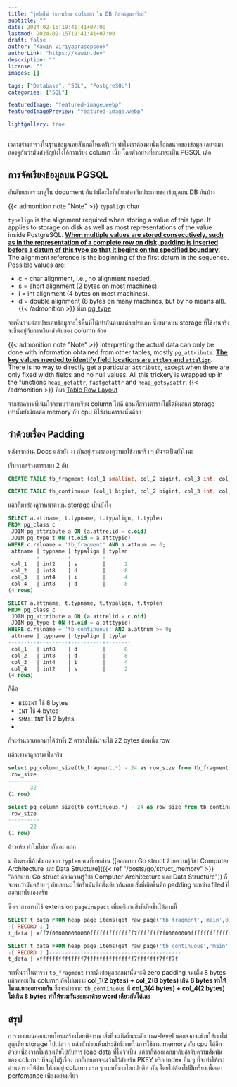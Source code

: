 ```yaml
---
title: "รู้หรือไม่ ว่าการเรียง column ใน DB ก็สำคัญนะจร๊ะส์"
subtitle: ""
date: 2024-02-15T19:41:41+07:00
lastmod: 2024-02-15T19:41:41+07:00
draft: false
author: "Kawin Viriyaprasopsook"
authorLink: "https://kawin.dev"
description: ""
license: ""
images: []

tags: ["Database", "SQL", "PostgreSQL"]
categories: ["SQL"]

featuredImage: "featured-image.webp"
featuredImagePreview: "featured-image.webp"

lightgallery: true
---
```

เวลาสร้างตารางในฐานข้อมูลเคยสังเกตไหมครับว่า ทำไมเราต้องมานั่งเลือกขนาดของข้อมูล เลยจะมาลองดูกันว่ามันสำคัญยังไงไอ้การเรียง column เนี้ย โดยตัวอย่างที่ยกมาจะเป็น PGSQL เด้อ
<!--more-->

## การจัดเรียงข้อมูลบน PGSQL
อันดับแรกเรามาดูใน document กันว่ามีอะไรที่เกี่ยวข้องกับประเภทของข้อมูลบน DB กันบ้าง

{{< admonition note "Note" >}}
`typalign` char

`typalign` is the alignment required when storing a value of this type. It applies to storage on disk as well as most representations of the value inside PostgreSQL. **<ins>When multiple values are stored consecutively, such as in the representation of a complete row on disk, padding is inserted before a datum of this type so that it begins on the specified boundary</ins>**. The alignment reference is the beginning of the first datum in the sequence. Possible values are:

- c = char alignment, i.e., no alignment needed.
- s = short alignment (2 bytes on most machines).
- i = int alignment (4 bytes on most machines).
- d = double alignment (8 bytes on many machines, but by no means all).
{{< /admonition >}}
ที่มา [pg_type](https://www.postgresql.org/docs/current/catalog-pg-type.html) 

จะเห็นว่าแต่ละประเภทข้อมูลจะใช้พื้นที่ไม่เท่ากันตามแต่ละประเภท ซึ่งขนาดบน storage ที่ใช้งานจริงจะขึ้นอยู่กับการเรียงลำดับของ column ด้วย

{{< admonition note "Note" >}}
Interpreting the actual data can only be done with information obtained from other tables, mostly `pg_attribute`. **<ins>The key values needed to identify field locations are `attlen` and `attalign`</ins>**. There is no way to directly get a particular `attribute`, except when there are only fixed width fields and no null values. All this trickery is wrapped up in the functions `heap_getattr`, `fastgetattr` and `heap_getsysattr`.
{{< /admonition >}}
ที่มา [Table Row Layout](https://www.postgresql.org/docs/current/storage-page-layout.html#STORAGE-TUPLE-LAYOUT)

จากข้อความที่เน้นไว้จะพบว่าการเรียง column ให้ดี ตอนที่สร้างตารางไม่ได้มีผลแค่ storage เท่านั้นยังมีผลต่อ memory กับ cpu ที่ใช้งานคารางนั้นด้วย

## ว่าด้วยเรื่อง Padding
หลังจากอ่าน Docs แล้วยัง งง กันอยู่เรามาลองดูว่าพอใช้งานจริง ๆ มันจะเป็นยังไงนะ

เริ่มจากสร้างตารางมา 2 อัน
```sql
CREATE TABLE tb_fragment (col_1 smallint, col_2 bigint, col_3 int, col_4 bigint);

CREATE TABLE tb_continuous (col_1 bigint, col_2 bigint, col_3 int, col_4 smallint);
```

แล้วก็มาส่องดูว่าหน้าตาบน storage เป็นยังไง
```sql
SELECT a.attname, t.typname, t.typalign, t.typlen
FROM pg_class c
 JOIN pg_attribute a ON (a.attrelid = c.oid)
 JOIN pg_type t ON (t.oid = a.atttypid)
WHERE c.relname = 'tb_fragment' AND a.attnum >= 0;
 attname | typname | typalign | typlen
---------+---------+----------+--------
 col_1   | int2    | s        |      2
 col_2   | int8    | d        |      8
 col_3   | int4    | i        |      4
 col_4   | int8    | d        |      8
(4 rows)

SELECT a.attname, t.typname, t.typalign, t.typlen
FROM pg_class c
 JOIN pg_attribute a ON (a.attrelid = c.oid)
 JOIN pg_type t ON (t.oid = a.atttypid)
WHERE c.relname = 'tb_continuous' AND a.attnum >= 0;
 attname | typname | typalign | typlen
---------+---------+----------+--------
 col_1   | int8    | d        |      8
 col_2   | int8    | d        |      8
 col_3   | int4    | i        |      4
 col_4   | int2    | s        |      2
(4 rows)
```

ก็คือ
- `BIGINT` ใช้ 8 bytes
- `INT` ใช้ 4 bytes
- `SMALLINT` ใช้ 2 bytes
- 
ก็จะคำนวณออกมาได้ว่าทั้ง 2 ตารางใช้ก็น่าจะใช้ 22 bytes ต่อหนึ่ง row

แล้วเรามาดูความเป็นจริง

```sql
select pg_column_size(tb_fragment.*) - 24 as row_size from tb_fragment limit 1;
 row_size
----------
       32
(1 row)

select pg_column_size(tb_continuous.*) - 24 as row_size from tb_continuous limit 1;
 row_size
----------
       22
(1 row)
```

อ้าวเห้ย ทำไมไม่เท่ากันละ ถถถ

มาถึงตรงนี้ถ้าสังเกตจาก `typlen` คนที่เคยอ่าน ([ออกแบบ Go struct ด้วยความรู้วิชา Computer Architecture และ Data Structure]({{< ref "/posts/go/struct_memory" >}} "ออกแบบ Go struct ด้วยความรู้วิชา Computer Architecture และ Data Structure")) ก็จะพบว่ามันคล้าย ๆ กัยเลยนะ ใช่ครับมันคือสิ่งเดียวกันเลย สิ่งที่เกิดขึ้นคือ padding ระหว่าง filed ที่ออกมานั่นเองครับ

ซึ่งเราสามารถใช้ extension `pageinspect` เพื่ออธิบายสิ่งที่เกิดขึ้นได้ตามนี้

```sql
SELECT t_data FROM heap_page_items(get_raw_page('tb_fragment','main',0))gx
-[ RECORD 1 ]--------------------------------------------------------------
t_data | xff7f000000000000ffffffffffffff7fffffff7f00000000ffffffffffffff7f

SELECT t_data FROM heap_page_items(get_raw_page('tb_continuous','main',0))gx
-[ RECORD 1 ]------------------------------------------
t_data | xffffffffffffff7fffffffffffffff7fffffff7fff7f
```

จะเห็นว่าในตาราง `tb_fragment` เวลาดึงข้อมูลออกมานั้นจะมี zero padding จนเต็ม 8 bytes แล้วค่อยเป็น column ถัดไปเพราะ **col_1(2 bytes) + col_2(8 bytes) เกิน 8 bytes ทำให้โดนแยกออกจากกัน** ซึ่งจะต่างจาก `tb_continuous` ที่ **col_3(4 bytes) + col_4(2 bytes) ไม่เกิน 8 bytes ทำให้รวมกันออกมาด้วย word เดียวกันได้เลย**

## สรุป
การวางแผนออกแบบโครงสร้างโดยพิจารณาสิ่งที่จะเกิดขึ้นระดับ low-level นอกจากจะช่วยให้เราไม่สูญเสีย storage ไปเปล่า ๆ แล้วยังช่วยเพิ่มประสิทธิภาพในการใช้งาน memory กับ cpu ได้อีกด้วย เนื่องจากไม่ต้องเสียไปกับการ load data ที่ไม่จำเป็น แต่ว่าก็ต้องแลกมากับลำดับความสัมพันของ column ที่จะดูไม่รู้เรื่อง เราก็เลยอาจจะเว้นไว้สำหรับ PKEY หรือ index อื่น ๆ ที่จะทำให้เราอ่านตารางได้ง่าย ให้มาอยู่ column แรก ๆ แบบที่ชาวโลกปกติทำกัน โดยไม่ต้องไปฝืนเรียงเพื่อเอา perfomance เพียงอย่างเดียว